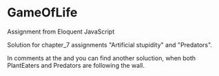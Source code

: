 # GameOfLife
Assignment from Eloquent JavaScript

Solution for chapter_7 assignments "Artificial stupidity" and "Predators".

In comments at the and you can find another soluction, when both PlantEaters and Predators are following the wall.
